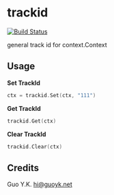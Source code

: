 # trackid

[![Build Status](https://travis-ci.org/go-guoyk/trackid.svg?branch=master)](https://travis-ci.org/go-guoyk/trackid)

general track id for context.Context

## Usage

**Set TrackId**

```go
ctx = trackid.Set(ctx, "111")
```

**Get TrackId**

```go
trackid.Get(ctx)
```

**Clear TrackId**

```go
trackid.Clear(ctx)
```

## Credits

Guo Y.K. <hi@guoyk.net>

